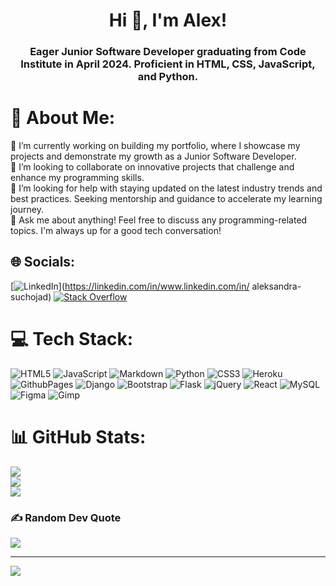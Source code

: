 <h1 align="center">Hi 👋, I'm Alex!</h1>
<h3 align="center">Eager Junior Software Developer graduating from Code Institute in April 2024. Proficient in HTML, CSS, JavaScript, and Python.</h3>

# 💫 About Me:
🔭 I’m currently working on building my portfolio, where I showcase my projects and demonstrate my growth as a Junior Software Developer.<br>👯 I’m looking to collaborate on innovative projects that challenge and enhance my programming skills.<br>🤝 I’m looking for help with staying updated on the latest industry trends and best practices. Seeking mentorship and guidance to accelerate my learning journey.<br>💬 Ask me about anything! Feel free to discuss any programming-related topics. I'm always up for a good tech conversation!<br>


## 🌐 Socials:
[![LinkedIn](https://img.shields.io/badge/LinkedIn-%230077B5.svg?logo=linkedin&logoColor=white)](https://linkedin.com/in/www.linkedin.com/in/ aleksandra-suchojad) [![Stack Overflow](https://img.shields.io/badge/-Stackoverflow-FE7A16?logo=stack-overflow&logoColor=white)](https://stackoverflow.com/users/user:23061064) 

# 💻 Tech Stack:
![HTML5](https://img.shields.io/badge/html5-%23E34F26.svg?style=for-the-badge&logo=html5&logoColor=white) ![JavaScript](https://img.shields.io/badge/javascript-%23323330.svg?style=for-the-badge&logo=javascript&logoColor=%23F7DF1E) ![Markdown](https://img.shields.io/badge/markdown-%23000000.svg?style=for-the-badge&logo=markdown&logoColor=white) ![Python](https://img.shields.io/badge/python-3670A0?style=for-the-badge&logo=python&logoColor=ffdd54) ![CSS3](https://img.shields.io/badge/css3-%231572B6.svg?style=for-the-badge&logo=css3&logoColor=white) ![Heroku](https://img.shields.io/badge/heroku-%23430098.svg?style=for-the-badge&logo=heroku&logoColor=white) ![GithubPages](https://img.shields.io/badge/github%20pages-121013?style=for-the-badge&logo=github&logoColor=white) ![Django](https://img.shields.io/badge/django-%23092E20.svg?style=for-the-badge&logo=django&logoColor=white) ![Bootstrap](https://img.shields.io/badge/bootstrap-%238511FA.svg?style=for-the-badge&logo=bootstrap&logoColor=white) ![Flask](https://img.shields.io/badge/flask-%23000.svg?style=for-the-badge&logo=flask&logoColor=white) ![jQuery](https://img.shields.io/badge/jquery-%230769AD.svg?style=for-the-badge&logo=jquery&logoColor=white) ![React](https://img.shields.io/badge/react-%2320232a.svg?style=for-the-badge&logo=react&logoColor=%2361DAFB) ![MySQL](https://img.shields.io/badge/mysql-%2300000f.svg?style=for-the-badge&logo=mysql&logoColor=white) ![Figma](https://img.shields.io/badge/figma-%23F24E1E.svg?style=for-the-badge&logo=figma&logoColor=white) ![Gimp](https://img.shields.io/badge/Gimp-657D8B?style=for-the-badge&logo=gimp&logoColor=FFFFFF)
# 📊 GitHub Stats:
![](https://github-readme-stats.vercel.app/api?username=aleksandrasucho&theme=radical&hide_border=true&include_all_commits=false&count_private=false)<br/>
![](https://github-readme-streak-stats.herokuapp.com/?user=aleksandrasucho&theme=radical&hide_border=true)<br/>
![](https://github-readme-stats.vercel.app/api/top-langs/?username=aleksandrasucho&theme=radical&hide_border=true&include_all_commits=false&count_private=false&layout=compact)

### ✍️ Random Dev Quote
![](https://quotes-github-readme.vercel.app/api?type=horizontal&theme=radical)

---
[![](https://visitcount.itsvg.in/api?id=aleksandrasucho&icon=0&color=0)](https://visitcount.itsvg.in)

<!-- Proudly created with GPRM ( https://gprm.itsvg.in ) -->
